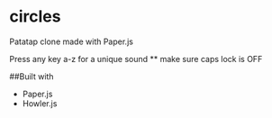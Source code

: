 # circles
Patatap clone made with Paper.js

Press any key a-z for a unique sound
** make sure caps lock is OFF

##Built with
* Paper.js
* Howler.js
